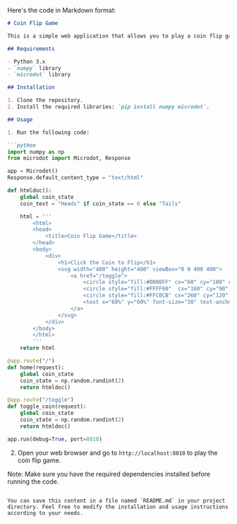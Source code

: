 Here's the code in Markdown format:

```markdown
# Coin Flip Game

This is a simple web application that allows you to play a coin flip game. When you click the coin, it will randomly show either "Heads" or "Tails".

## Requirements

- Python 3.x
- `numpy` library
- `microdot` library

## Installation

1. Clone the repository.
2. Install the required libraries: `pip install numpy microdot`.

## Usage

1. Run the following code:

```python
import numpy as np
from microdot import Microdot, Response

app = Microdot()
Response.default_content_type = "text/html"

def htmldoc():
    global coin_state
    coin_text = "Heads" if coin_state == 0 else "Tails"

    html = '''
        <html>
        <head>
            <title>Coin Flip Game</title>
        </head>
        <body>
            <div>
                <h1>Click the Coin to Flip</h1>
                <svg width="400" height="400" viewBox="0 0 400 400">
                    <a href="/toggle">
                        <circle style="fill:#0000FF" cx="60" cy="100" r="50"/>
                        <circle style="fill:#FFFF00"  cx="160" cy="90" r="50"/>
                        <circle style="fill:#FFC0CB" cx="260" cy="120" r="50"/>
                        <text x="60%" y="60%" font-size="30" text-anchor="middle" dy=".3em">{coin_text}</text>
                    </a>
                </svg>
            </div>
        </body>
        </html>
        '''
    return html

@app.route("/")
def home(request):
    global coin_state
    coin_state = np.random.randint(2)
    return htmldoc()

@app.route("/toggle")
def toggle_coin(request):
    global coin_state
    coin_state = np.random.randint(2)
    return htmldoc()

app.run(debug=True, port=8010)
```

2. Open your web browser and go to `http://localhost:8010` to play the coin flip game.

Note: Make sure you have the required dependencies installed before running the code.
```

You can save this content in a file named `README.md` in your project directory. Feel free to modify the installation and usage instructions according to your needs.
